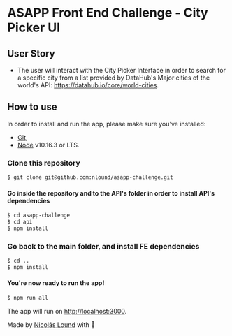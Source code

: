 # ASAPP Front End Challenge - City Picker UI

## User Story

- The user will interact with the City Picker Interface in order to search for a specific city from a list provided by DataHub's Major cities of the world's API: https://datahub.io/core/world-cities.

## How to use

In order to install and run the app, please make sure you've installed:

- [Git](https://git-scm.com/),
- [Node](https://nodejs.org/es/) v10.16.3 or LTS.

### Clone this repository

```bash
$ git clone git@github.com:nlound/asapp-challenge.git
```

#### Go inside the repository and to the API's folder in order to install API's dependencies

```bash
$ cd asapp-challenge
$ cd api
$ npm install
```

### Go back to the main folder, and install FE dependencies

```bash
$ cd ..
$ npm install
```

#### You're now ready to run the app!

```bash
$ npm run all
```

The app will run on [http://localhost:3000](http://localhost:3000).

Made by [Nicolás Lound](https://www.linkedin.com/in/nicolaslound/) with 💛